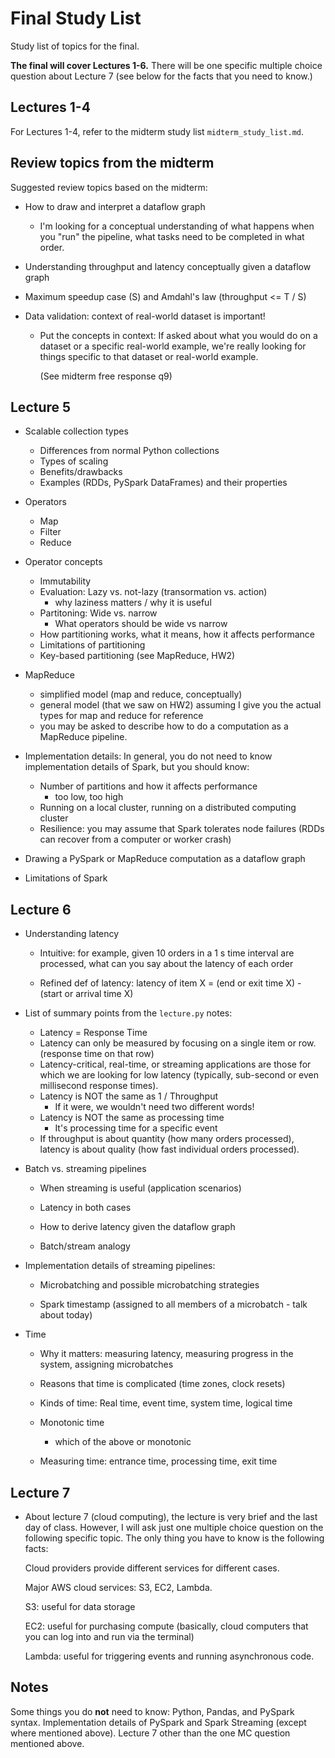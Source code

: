 # Final Study List

Study list of topics for the final.

**The final will cover Lectures 1-6.**
There will be one specific multiple choice question about Lecture 7 (see below for the facts that you need to know.)

## Lectures 1-4

For Lectures 1-4, refer to the midterm study list `midterm_study_list.md`.

## Review topics from the midterm

Suggested review topics based on the midterm:

- How to draw and interpret a dataflow graph

    + I'm looking for a conceptual understanding of what happens when
      you "run" the pipeline, what tasks need to be completed in what order.

- Understanding throughput and latency conceptually given a dataflow graph

- Maximum speedup case (S) and Amdahl's law (throughput <= T / S)

- Data validation: context of real-world dataset is important!

  + Put the concepts in context:
    If asked about what you would do on a dataset or a specific
    real-world example, we're really looking for things specific to that
    dataset or real-world example.

    (See midterm free response q9)

## Lecture 5

- Scalable collection types

    + Differences from normal Python collections
    + Types of scaling
    + Benefits/drawbacks
    + Examples (RDDs, PySpark DataFrames) and their properties

- Operators

    + Map
    + Filter
    + Reduce

- Operator concepts

    + Immutability
    + Evaluation: Lazy vs. not-lazy (transormation vs. action)
        - why laziness matters / why it is useful
    + Partitoning: Wide vs. narrow
        - What operators should be wide vs narrow
    + How partitioning works, what it means, how it affects performance
    + Limitations of partitioning
    + Key-based partitioning (see MapReduce, HW2)

- MapReduce

    + simplified model (map and reduce, conceptually)
    + general model (that we saw on HW2) assuming I give you
      the actual types for map and reduce for reference
    + you may be asked to describe how to do a computation as a MapReduce
      pipeline.

- Implementation details: In general, you do not need to know implementation details of Spark, but you should know:
    + Number of partitions and how it affects performance
        * too low, too high
    + Running on a local cluster, running on a distributed computing cluster
    + Resilience: you may assume that Spark tolerates node failures (RDDs can recover from a computer or worker crash)

- Drawing a PySpark or MapReduce computation as a dataflow graph

- Limitations of Spark

## Lecture 6

- Understanding latency

    + Intuitive: for example, given 10 orders in a 1 s time interval are
      processed, what can you say about the latency of each order

    + Refined def of latency:
        latency of item X = (end or exit time X) - (start or arrival time X)

- List of summary points from the `lecture.py` notes:
    + Latency = Response Time
    + Latency can only be measured by focusing on a single item or row. (response time on that row)
    + Latency-critical, real-time, or streaming applications are those for which we are looking for low latency (typically, sub-second or even millisecond response times).
    + Latency is NOT the same as 1 / Throughput
        * If it were, we wouldn't need two different words!
    + Latency is NOT the same as processing time
        * It's processing time for a specific event
    + If throughput is about quantity (how many orders processed), latency is about quality (how fast individual orders processed).

- Batch vs. streaming pipelines

    + When streaming is useful (application scenarios)

    + Latency in both cases

    + How to derive latency given the dataflow graph

    + Batch/stream analogy

- Implementation details of streaming pipelines:

    + Microbatching and possible microbatching strategies

    + Spark timestamp (assigned to all members of a microbatch - talk about today)

- Time

    + Why it matters: measuring latency, measuring progress in the system, assigning microbatches

    + Reasons that time is complicated (time zones, clock resets)

    + Kinds of time: Real time, event time, system time, logical time

    + Monotonic time
        * which of the above or monotonic

    + Measuring time: entrance time, processing time, exit time

## Lecture 7

- About lecture 7 (cloud computing),
  the lecture is very brief and the last day of class.
  However, I will ask just one multiple choice question on the
  following specific topic.
  The only thing you have to know is the following facts:

  Cloud providers provide different services for different cases.

  Major AWS cloud services: S3, EC2, Lambda.

  S3: useful for data storage

  EC2: useful for purchasing compute (basically, cloud computers that you can log into and run via the terminal)

  Lambda: useful for triggering events and running asynchronous code.

## Notes

Some things you do **not** need to know:
Python, Pandas, and PySpark syntax.
Implementation details of PySpark and Spark Streaming (except where mentioned above).
Lecture 7 other than the one MC question mentioned above.
